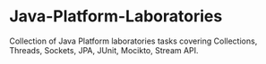 # Java-Platform-Laboratories
Collection of Java Platform laboratories tasks covering Collections, Threads, Sockets, JPA, JUnit, Mocikto, Stream API.
